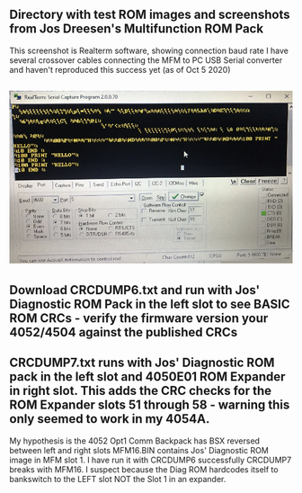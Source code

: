 Directory with test ROM images and screenshots from Jos Dreesen's Multifunction ROM Pack
---
This screenshot is Realterm software, showing connection baud rate
I have several crossover cables connecting the MFM to PC USB Serial converter and haven't reproduced this success yet (as of Oct 5 2020)

![Label and PCB front](./4054aRS232captureOfMFMprotoWithJumperPrinting.jpeg)
---
Download CRCDUMP6.txt and run with Jos' Diagnostic ROM Pack in the left slot to see BASIC ROM CRCs - verify the firmware version your 4052/4504 against the published CRCs
---
CRCDUMP7.txt runs with Jos' Diagnostic ROM pack in the left slot and 4050E01 ROM Expander in right slot.
This adds the CRC checks for the ROM Expander slots 51 through 58 - warning this only seemed to work in my 4054A.
---
My hypothesis is the 4052 Opt1 Comm Backpack has BSX reversed between left and right slots
MFM16.BIN contains Jos' Diagnostic ROM image in MFM slot 1.  I have run it with CRCDUMP6 successfully
CRCDUMP7 breaks with MFM16.  I suspect because the Diag ROM hardcodes itself to bankswitch to the LEFT slot NOT the Slot 1 in an expander.
